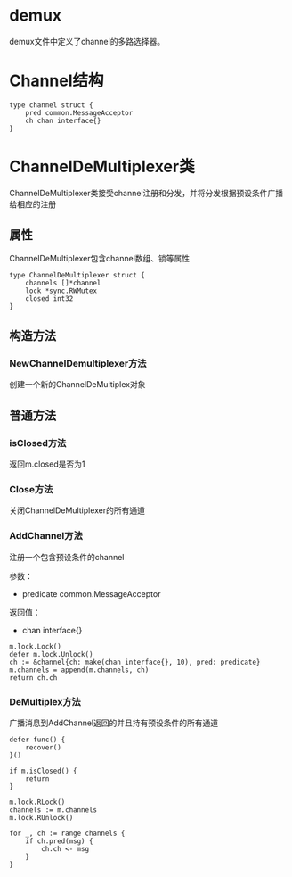 demux
===

demux文件中定义了channel的多路选择器。

# Channel结构

```golang
type channel struct {
	pred common.MessageAcceptor
	ch chan interface{}
}
```

# ChannelDeMultiplexer类

ChannelDeMultiplexer类接受channel注册和分发，并将分发根据预设条件广播给相应的注册

## 属性

ChannelDeMultiplexer包含channel数组、锁等属性

```golang
type ChannelDeMultiplexer struct {
	channels []*channel
	lock *sync.RWMutex
	closed int32
}
```

## 构造方法

### NewChannelDemultiplexer方法

创建一个新的ChannelDeMultiplex对象

## 普通方法

### isClosed方法

返回m.closed是否为1

### Close方法

关闭ChannelDeMultiplexer的所有通道

### AddChannel方法

注册一个包含预设条件的channel

参数：

- predicate common.MessageAcceptor

返回值：

- chan interface{}

```golang
m.lock.Lock()
defer m.lock.Unlock()
ch := &channel{ch: make(chan interface{}, 10), pred: predicate}
m.channels = append(m.channels, ch)
return ch.ch
```

### DeMultiplex方法

广播消息到AddChannel返回的并且持有预设条件的所有通道


```golang
defer func() {
	recover()
}()

if m.isClosed() {
	return 
}

m.lock.RLock()
channels := m.channels
m.lock.RUnlock()

for _, ch := range channels {
	if ch.pred(msg) {
		ch.ch <- msg
	}
}
```